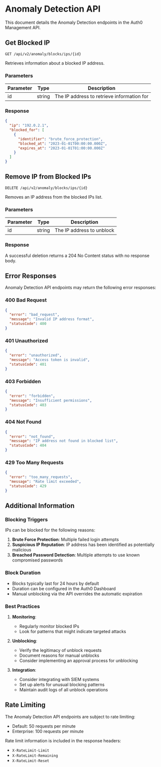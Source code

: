 # Anomaly Detection API

This document details the Anomaly Detection endpoints in the Auth0 Management API.

## Get Blocked IP

```http
GET /api/v2/anomaly/blocks/ips/{id}
```

Retrieves information about a blocked IP address.

### Parameters

| Parameter | Type | Description |
|-----------|------|-------------|
| id | string | The IP address to retrieve information for |

### Response

```json
{
  "ip": "192.0.2.1",
  "blocked_for": [
    {
      "identifier": "brute_force_protection",
      "blocked_at": "2023-01-01T00:00:00.000Z",
      "expires_at": "2023-01-01T01:00:00.000Z"
    }
  ]
}
```

## Remove IP from Blocked IPs

```http
DELETE /api/v2/anomaly/blocks/ips/{id}
```

Removes an IP address from the blocked IPs list.

### Parameters

| Parameter | Type | Description |
|-----------|------|-------------|
| id | string | The IP address to unblock |

### Response

A successful deletion returns a 204 No Content status with no response body.

## Error Responses

Anomaly Detection API endpoints may return the following error responses:

### 400 Bad Request

```json
{
  "error": "bad_request",
  "message": "Invalid IP address format",
  "statusCode": 400
}
```

### 401 Unauthorized

```json
{
  "error": "unauthorized",
  "message": "Access token is invalid",
  "statusCode": 401
}
```

### 403 Forbidden

```json
{
  "error": "forbidden",
  "message": "Insufficient permissions",
  "statusCode": 403
}
```

### 404 Not Found

```json
{
  "error": "not_found",
  "message": "IP address not found in blocked list",
  "statusCode": 404
}
```

### 429 Too Many Requests

```json
{
  "error": "too_many_requests",
  "message": "Rate limit exceeded",
  "statusCode": 429
}
```

## Additional Information

### Blocking Triggers

IPs can be blocked for the following reasons:

1. **Brute Force Protection**: Multiple failed login attempts
2. **Suspicious IP Reputation**: IP address has been identified as potentially malicious
3. **Breached Password Detection**: Multiple attempts to use known compromised passwords

### Block Duration

- Blocks typically last for 24 hours by default
- Duration can be configured in the Auth0 Dashboard
- Manual unblocking via the API overrides the automatic expiration

### Best Practices

1. **Monitoring**:
   - Regularly monitor blocked IPs
   - Look for patterns that might indicate targeted attacks

2. **Unblocking**:
   - Verify the legitimacy of unblock requests
   - Document reasons for manual unblocks
   - Consider implementing an approval process for unblocking

3. **Integration**:
   - Consider integrating with SIEM systems
   - Set up alerts for unusual blocking patterns
   - Maintain audit logs of all unblock operations

## Rate Limiting

The Anomaly Detection API endpoints are subject to rate limiting:

- Default: 50 requests per minute
- Enterprise: 100 requests per minute

Rate limit information is included in the response headers:

- `X-RateLimit-Limit`
- `X-RateLimit-Remaining`
- `X-RateLimit-Reset`
